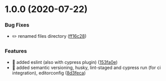 # 1.0.0 (2020-07-22)


### Bug Fixes

* ✏️ renamed files directory ([ff16c28](https://github.com/Lincerossa/e2e/commit/ff16c288b8c3981e03b1a1d34a91e4be17f54626))


### Features

* 🚀 added eslint (also with cypress plugin) ([153fa0e](https://github.com/Lincerossa/e2e/commit/153fa0e9fb1eadc3eba6d1441a2f44e3a52cb970))
* 🚀 added semantic versioning, husky, lint-staged and cypress run (for ci integration), editorconfig ([8d3feca](https://github.com/Lincerossa/e2e/commit/8d3fecadc8d01a71cf45907c1560418c5a8479a8))
